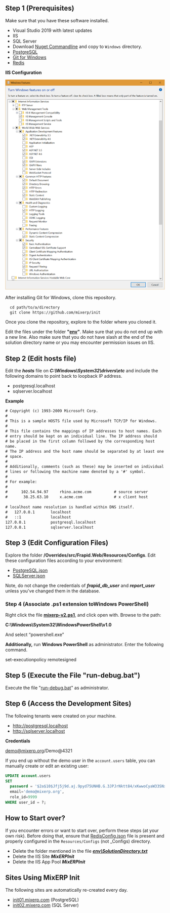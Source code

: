 ## Step 1 (Prerequisites)

Make sure that you have these software installed.

- Visual Studio 2019 with latest updates
- IIS
- SQL Server
- Download [Nuget Commandline](https://www.nuget.org/downloads) and copy to `Windows` directory.
- [PostgreSQL](https://www.postgresql.org/)
- [Git for Windows](https://git-scm.com/download/win)
- [Redis](https://github.com/MSOpenTech/redis/releases/download/win-3.2.100/Redis-x64-3.2.100.msi)

**IIS Configuration**

![iis](examples/iis.png)

After installing Git for Windows, clone this repository.

```
  cd path/to/a/directory
  git clone https://github.com/mixerp/init
```

Once you clone the repository, explore to the folder where you cloned it.

Edit the files under the folder **"[env](https://github.com/mixerp/init/tree/master/env)"**. Make sure that you do not end up with a new line. Also make sure that you do not have slash at the end of the solution directory name or you may encounter permission issues on IIS.

## **Step 2 (Edit hosts file)**

Edit the **_hosts_** file on **_C:\Windows\System32\drivers\etc_** and include the following domains to point back to loopback IP address.

- postgresql.localhost
- sqlserver.localhost

**Example**

```
# Copyright (c) 1993-2009 Microsoft Corp.
#
# This is a sample HOSTS file used by Microsoft TCP/IP for Windows.
#
# This file contains the mappings of IP addresses to host names. Each
# entry should be kept on an individual line. The IP address should
# be placed in the first column followed by the corresponding host name.
# The IP address and the host name should be separated by at least one
# space.
#
# Additionally, comments (such as these) may be inserted on individual
# lines or following the machine name denoted by a '#' symbol.
#
# For example:
#
#      102.54.94.97     rhino.acme.com          # source server
#       38.25.63.10     x.acme.com              # x client host

# localhost name resolution is handled within DNS itself.
#	127.0.0.1       localhost
#	::1             localhost
127.0.0.1		    postgresql.localhost
127.0.0.1		    sqlserver.localhost
```

## Step 3 (Edit Configuration Files)

Explore the folder **/Overrides/src/Frapid.Web/Resources/Configs**. Edit these configuration files according to your environment:

- [PostgreSQL.json](https://github.com/mixerp/init/tree/master/Overrides/frapid/src/Frapid.Web/Resources/Configs/PostgreSQL.json)
- [SQLServer.json](https://github.com/mixerp/init/tree/master/Overrides/frapid/src/Frapid.Web/Resources/Configs/SQLServer.json)

Note, do not change the credentials of **_frapid_db_user_** and **_report_user_** unless you've changed them in the database.

### Step 4 (Associate .ps1 extension toWindows PowerShell)

Right click the file **[mixerp-v2.ps1](https://github.com/mixerp/init/blob/master/mixerp-v2.ps1)**, and click open with. Browse to the path:

**C:\Windows\System32\WindowsPowerShell\v1.0**

And select “powershell.exe”

**Additionally,** run **Windows PowerShell** as administrator. Enter the following command.

set-executionpolicy remotesigned

## Step 5 (Execute the File "run-debug.bat")

Execute the file "[run-debug.bat](https://github.com/mixerp/init/blob/master/run-debug.bat)" as administrator.

## Step 6 (Access the Development Sites)

The following tenants were created on your machine.

- http://postgresql.localhost
- http://sqlserver.localhost

**Credentials**

demo@mixerp.org/Demo@4321

If you end up without the demo user in the `account.users` table, you can manually create or edit an existing user:

```sql
UPDATE account.users
SET
  password = '$2a$10$Jfj5j9d.aj.9pyd75UNHB.G.3JPJrNktt84/xKwwoCyaW33SNxwR2',
  email='demo@mixerp.org',
  role_id=9999
WHERE user_id = ?;
```

## How to Start over?

If you encounter errors or want to start over, perform these steps (at your own risk). Before doing that, ensure that [RedisConfig.json](https://github.com/frapid/frapid/blob/master/src/Frapid.Web/Resources/_Configs/RedisConfig.json) file is present and properly configured in the `Resources/Configs` (not \_Configs) directory.

- Delete the folder mentioned in the file **_[env\SolutionDirectory.txt](https://github.com/mixerp/init/blob/master/env/SolutionDirectory.txt)_**
- Delete the IIS Site **_MixERPInit_**
- Delete the IIS App Pool **_MixERPInit_**

## Sites Using MixERP Init

The following sites are automatically re-created every day.

- [init01.mixerp.com](http://init01.mixerp.com) (PostgreSQL)
- [init02.mixerp.com](http://init02.mixerp.com) (SQL Server)
